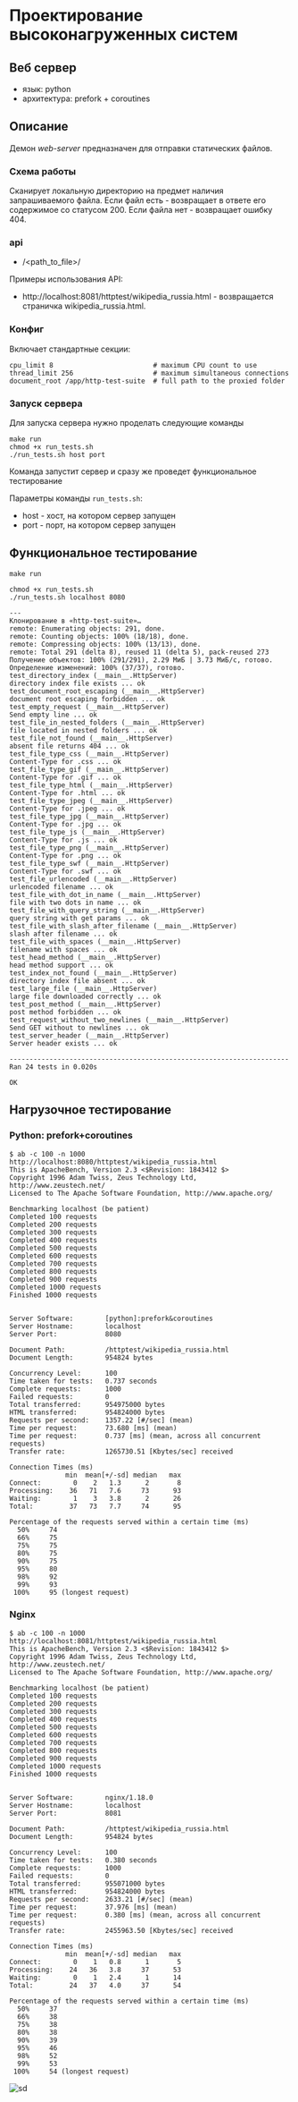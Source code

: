# Проектирование высоконагруженных систем

## Веб сервер
- язык: python
- архитектура: prefork + coroutines

## Описание
Демон *web-server* предназначен для отправки статических файлов.

### Схема работы
Сканирует локальную директорию на предмет наличия запрашиваемого файла. Если файл есть - возвращает в ответе его содержимое со статусом 200. Если файла нет - возвращает ошибку 404.

### api
* /<path_to_file>/<filename>

Примеры использования API:
* http://localhost:8081/httptest/wikipedia_russia.html - возвращается страничка wikipedia_russia.html.

### Конфиг
Включает стандартные секции:
```
cpu_limit 8                         # maximum CPU count to use
thread_limit 256                    # maximum simultaneous connections
document_root /app/http-test-suite  # full path to the proxied folder
```

### Запуск сервера
Для запуска сервера нужно проделать следующие команды
```
make run
chmod +x run_tests.sh
./run_tests.sh host port
```
Команда запустит сервер и сразу же проведет функциональное тестирование

Параметры команды `run_tests.sh`:
- host - хост, на котором сервер запущен
- port - порт, на котором сервер запущен


## Функциональное тестирование
```
make run

chmod +x run_tests.sh
./run_tests.sh localhost 8080

---
Клонирование в «http-test-suite»…
remote: Enumerating objects: 291, done.
remote: Counting objects: 100% (18/18), done.
remote: Compressing objects: 100% (13/13), done.
remote: Total 291 (delta 8), reused 11 (delta 5), pack-reused 273
Получение объектов: 100% (291/291), 2.29 МиБ | 3.73 МиБ/с, готово.
Определение изменений: 100% (37/37), готово.
test_directory_index (__main__.HttpServer)
directory index file exists ... ok
test_document_root_escaping (__main__.HttpServer)
document root escaping forbidden ... ok
test_empty_request (__main__.HttpServer)
Send empty line ... ok
test_file_in_nested_folders (__main__.HttpServer)
file located in nested folders ... ok
test_file_not_found (__main__.HttpServer)
absent file returns 404 ... ok
test_file_type_css (__main__.HttpServer)
Content-Type for .css ... ok
test_file_type_gif (__main__.HttpServer)
Content-Type for .gif ... ok
test_file_type_html (__main__.HttpServer)
Content-Type for .html ... ok
test_file_type_jpeg (__main__.HttpServer)
Content-Type for .jpeg ... ok
test_file_type_jpg (__main__.HttpServer)
Content-Type for .jpg ... ok
test_file_type_js (__main__.HttpServer)
Content-Type for .js ... ok
test_file_type_png (__main__.HttpServer)
Content-Type for .png ... ok
test_file_type_swf (__main__.HttpServer)
Content-Type for .swf ... ok
test_file_urlencoded (__main__.HttpServer)
urlencoded filename ... ok
test_file_with_dot_in_name (__main__.HttpServer)
file with two dots in name ... ok
test_file_with_query_string (__main__.HttpServer)
query string with get params ... ok
test_file_with_slash_after_filename (__main__.HttpServer)
slash after filename ... ok
test_file_with_spaces (__main__.HttpServer)
filename with spaces ... ok
test_head_method (__main__.HttpServer)
head method support ... ok
test_index_not_found (__main__.HttpServer)
directory index file absent ... ok
test_large_file (__main__.HttpServer)
large file downloaded correctly ... ok
test_post_method (__main__.HttpServer)
post method forbidden ... ok
test_request_without_two_newlines (__main__.HttpServer)
Send GET without to newlines ... ok
test_server_header (__main__.HttpServer)
Server header exists ... ok

----------------------------------------------------------------------
Ran 24 tests in 0.020s

OK
```

## Нагрузочное тестирование
### Python: prefork+coroutines
```
$ ab -c 100 -n 1000 http://localhost:8080/httptest/wikipedia_russia.html
This is ApacheBench, Version 2.3 <$Revision: 1843412 $>
Copyright 1996 Adam Twiss, Zeus Technology Ltd, http://www.zeustech.net/
Licensed to The Apache Software Foundation, http://www.apache.org/

Benchmarking localhost (be patient)
Completed 100 requests
Completed 200 requests
Completed 300 requests
Completed 400 requests
Completed 500 requests
Completed 600 requests
Completed 700 requests
Completed 800 requests
Completed 900 requests
Completed 1000 requests
Finished 1000 requests


Server Software:        [python]:prefork&coroutines
Server Hostname:        localhost
Server Port:            8080

Document Path:          /httptest/wikipedia_russia.html
Document Length:        954824 bytes

Concurrency Level:      100
Time taken for tests:   0.737 seconds
Complete requests:      1000
Failed requests:        0
Total transferred:      954975000 bytes
HTML transferred:       954824000 bytes
Requests per second:    1357.22 [#/sec] (mean)
Time per request:       73.680 [ms] (mean)
Time per request:       0.737 [ms] (mean, across all concurrent requests)
Transfer rate:          1265730.51 [Kbytes/sec] received

Connection Times (ms)
              min  mean[+/-sd] median   max
Connect:        0    2   1.3      2       8
Processing:    36   71   7.6     73      93
Waiting:        1    3   3.8      2      26
Total:         37   73   7.7     74      95

Percentage of the requests served within a certain time (ms)
  50%     74
  66%     75
  75%     75
  80%     75
  90%     75
  95%     80
  98%     92
  99%     93
 100%     95 (longest request)
```

### Nginx
```
$ ab -c 100 -n 1000 http://localhost:8081/httptest/wikipedia_russia.html
This is ApacheBench, Version 2.3 <$Revision: 1843412 $>
Copyright 1996 Adam Twiss, Zeus Technology Ltd, http://www.zeustech.net/
Licensed to The Apache Software Foundation, http://www.apache.org/

Benchmarking localhost (be patient)
Completed 100 requests
Completed 200 requests
Completed 300 requests
Completed 400 requests
Completed 500 requests
Completed 600 requests
Completed 700 requests
Completed 800 requests
Completed 900 requests
Completed 1000 requests
Finished 1000 requests


Server Software:        nginx/1.18.0
Server Hostname:        localhost
Server Port:            8081

Document Path:          /httptest/wikipedia_russia.html
Document Length:        954824 bytes

Concurrency Level:      100
Time taken for tests:   0.380 seconds
Complete requests:      1000
Failed requests:        0
Total transferred:      955071000 bytes
HTML transferred:       954824000 bytes
Requests per second:    2633.21 [#/sec] (mean)
Time per request:       37.976 [ms] (mean)
Time per request:       0.380 [ms] (mean, across all concurrent requests)
Transfer rate:          2455963.50 [Kbytes/sec] received

Connection Times (ms)
              min  mean[+/-sd] median   max
Connect:        0    1   0.8      1       5
Processing:    24   36   3.8     37      53
Waiting:        0    1   2.4      1      14
Total:         24   37   4.0     37      54

Percentage of the requests served within a certain time (ms)
  50%     37
  66%     38
  75%     38
  80%     38
  90%     39
  95%     46
  98%     52
  99%     53
 100%     54 (longest request)
```
![sd](./img/opened_in_browser.png)
